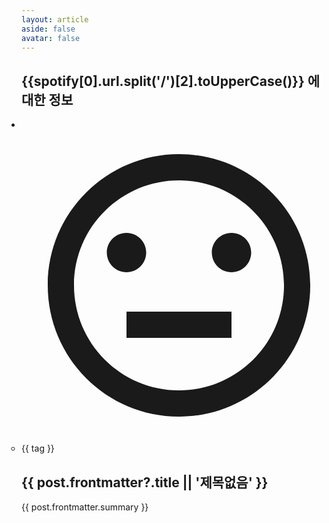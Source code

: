```yaml
---
layout: article 
aside: false 
avatar: false
---
```


<script setup>
import { data as spotify } from './spotify.data.js'
import Avatar from '../../.vitepress/theme/components/Avatar.vue' 
</script>
<section v-if="spotify.length">
  <h1 class="mt-12 mb-8 !text-3xl font-bold">{{spotify[0].url.split('/')[2].toUpperCase()}} 에 대한 정보</h1>
  <ul class="grid grid-cols-1 gap-4 !px-0 !list-none sm:grid-cols-2 lg:grid-cols-3"> 
    <li v-for="post in spotify" class="mb-6 border"> 
      <div class="group relative overflow-hidden">
        <a :href="post.url.replace('/pages','')" class="block aspect-[5/4] border-b">
          <img v-if="post.frontmatter?.thumbnail" :src="post.frontmatter.thumbnail" class="object-cover w-full h-full" />
          <div v-else class="flex justify-center items-center w-full h-full bg-zinc-100 text-zinc-300">
            <div class="w-full h-full max-w-40 max-h-40 p-4">
              <svg xmlns="http://www.w3.org/2000/svg" viewBox="0 0 24 24" fill="currentColor"><path d="M12 22C6.47715 22 2 17.5228 2 12C2 6.47715 6.47715 2 12 2C17.5228 2 22 6.47715 22 12C22 17.5228 17.5228 22 12 22ZM12 20C16.4183 20 20 16.4183 20 12C20 7.58172 16.4183 4 12 4C7.58172 4 4 7.58172 4 12C4 16.4183 7.58172 20 12 20ZM8 14H16V16H8V14ZM8 11C7.17157 11 6.5 10.3284 6.5 9.5C6.5 8.67157 7.17157 8 8 8C8.82843 8 9.5 8.67157 9.5 9.5C9.5 10.3284 8.82843 11 8 11ZM16 11C15.1716 11 14.5 10.3284 14.5 9.5C14.5 8.67157 15.1716 8 16 8C16.8284 8 17.5 8.67157 17.5 9.5C17.5 10.3284 16.8284 11 16 11Z"></path></svg>
            </div>
          </div>
        </a>
        <div class="absolute top-0 -bottom-2 inset-x-0 flex justify-between items-end px-4 pb-6 pointer-events-none bg-gradient-to-t group-hover:from-zinc-900/80 group-hover:to-zinc-900/0">
          <Avatar :name="post.frontmatter.author" :date="post.frontmatter.created" type="minimal" class="avatar w-fit pointer-events-auto" />
        </div>
      </div>
      <ul v-if="post.frontmatter.tags" class="!my-4 !px-4 border-b">
        <li v-for="tag in post.frontmatter.tags" class="inline-block mr-1 mb-1.5 last:mb-4">
          <a :href="`/tags/${tag}`" class="block px-2 rounded-2xl text-sm leading-6 bg-zinc-100 dark:bg-zinc-700">{{ tag }}</a>
        </li>
      </ul>
      <a :href="post.url.replace('/pages','')">
        <h1 class="!mx-4 !text-2xl !leading-snug !font-bold">{{ post.frontmatter?.title || '제목없음' }}</h1>
        <p class="!mx-4 mb-5 line-clamp-4 text-sm font-normal !leading-6">{{ post.frontmatter.summary }}</p>
      </a>
    </li>
  </ul>
</section>

<style scoped>
  section {
    word-break: keep-all;
  }
  section ul {
    padding-inline-start: 0;
  }
  section ul li {
    margin-top: 0;
  }
  section a, section a:hover {
    color: inherit;
    text-decoration: inherit;
  }
  .avatar :deep(a ~ div) {
    opacity: 0;
  }
  .avatar :deep(a), .avatar :deep(a:hover), .avatar :deep(span) {
    color: #fff;
  }
  @media (hover: hover) {
    .group:hover .avatar :deep(a ~ div) {
      opacity: 1;
    }
  }
</style>

